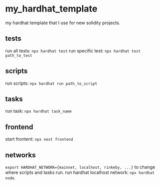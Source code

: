 # my_hardhat_template

my hardhat template that I use for new solidity projects.

## tests

run all tests: `npx hardhat test`
run specific test: `npx hardhat test path_to_test`

## scripts

run scripts: `npx hardhat run path_to_script`

## tasks

run task: `npx hardhat task_name`

## frontend

start frontent: `npx next frontend`

## networks

`export HARDHAT_NETWORK={mainnet, localhost, rinkeby, ...}` to change where scripts and tasks run.
run hardhat localhost network: `npx hardhat node`.
